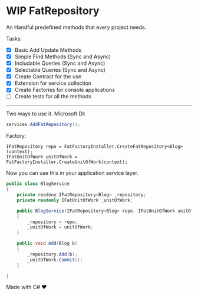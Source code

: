 ﻿# WIP FatRepository

An Handful predefined methods that every project needs. 

Tasks:
- [x] Basic Add Update Methods
- [x] Simple Find Methods (Sync and Async)
- [x] Includable Queries (Sync and Async)
- [x] Selectable Queries (Sync and Async)
- [x] Create Contract for the use
- [x] Extension for service collection
- [x] Create Factories for console applications
- [ ] Create tests for all the methods

-------------------------------------------------------------------------

Two ways to use it. 
Microsoft DI:
```c#
services.AddFatRepository();
```


Factory:
```
IFatRepository repo = FatFactoryInstaller.CreateFatRepository<Blog>(context);
IFatUnitOfWork unitOfWork = FatFactoryInstaller.CreateUnitOfWork(context);
```

Now you can use this in your application service layer.


```c#
public class BlogService 
{
	private readony IFatRepository<Blog> _repository;
	private readonly IFatUnitOfWork _unitOfWork;

	public BlogService(IFatRepository<Blog> repo, IFatUnitOfWork unitOfWork) 
	{
		_repository = repo;
		_unitOfWork = unitOfWork;
	}

	public void Add(Blog b) 
	{
		_repository.Add(b);
		_unitOfWork.Commit();
	}

}
```



Made with C# ❤